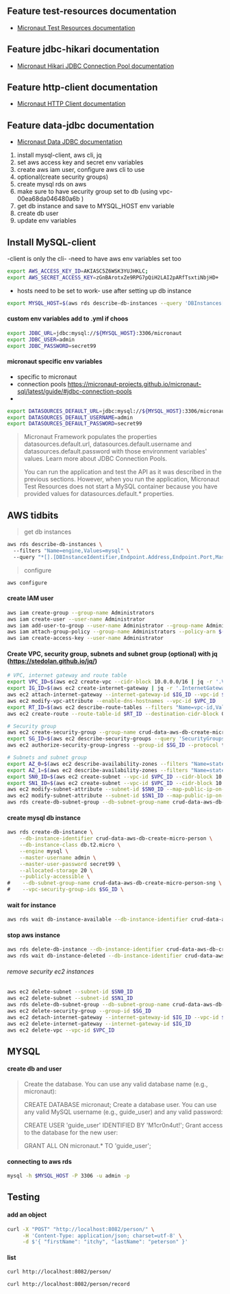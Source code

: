 ## Feature test-resources documentation

- [Micronaut Test Resources documentation](https://micronaut-projects.github.io/micronaut-test-resources/latest/guide/)


## Feature jdbc-hikari documentation

- [Micronaut Hikari JDBC Connection Pool documentation](https://micronaut-projects.github.io/micronaut-sql/latest/guide/index.html#jdbc)


## Feature http-client documentation

- [Micronaut HTTP Client documentation](https://docs.micronaut.io/latest/guide/index.html#httpClient)


## Feature data-jdbc documentation

- [Micronaut Data JDBC documentation](https://micronaut-projects.github.io/micronaut-data/latest/guide/index.html#jdbc)



1) install mysql-client, aws cli, jq
2) set aws access key and secret env variables
3) create aws iam user, configure aws cli to use
4) optional(create security groups)
5) create mysql rds on aws
6) make sure to have security group set to db (using vpc-00ea68da046480a6b )
7) get db instance and save to MYSQL_HOST env variable
8) create db user
9) update env variables

## Install MySQL-client

-client is only the cli-
-need to have aws env variables set too

```bash
export AWS_ACCESS_KEY_ID=AKIASC5Z6WSK3YUJHKLC;
export AWS_SECRET_ACCESS_KEY=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
```

- hosts need to be set to work- use after setting up db instance

```bash
export MYSQL_HOST=$(aws rds describe-db-instances --query 'DBInstances[?DBInstanceIdentifier==`crud-data-aws-db-create-micro-person`].Endpoint.Address' --output text) 
```

#### custom env variables add to .yml if choos

```bash
export JDBC_URL=jdbc:mysql://${MYSQL_HOST}:3306/micronaut
export JDBC_USER=admin
export JDBC_PASSWORD=secret99
```

#### micronaut specific env variables

- specific to micronaut
- connection pools https://micronaut-projects.github.io/micronaut-sql/latest/guide/#jdbc-connection-pools
-

```bash
export DATASOURCES_DEFAULT_URL=jdbc:mysql://${MYSQL_HOST}:3306/micronaut
export DATASOURCES_DEFAULT_USERNAME=admin
export DATASOURCES_DEFAULT_PASSWORD=secret99
```

> Micronaut Framework populates the properties datasources.default.url, datasources.default.username and datasources.default.password with those environment variables' values. Learn more about JDBC Connection Pools.
>
>You can run the application and test the API as it was described in the previous sections. However, when you run the application, Micronaut Test Resources does not start a MySQL container because you have provided values for datasources.default.*
> properties.

## AWS tidbits

> get db instances

```bash
aws rds describe-db-instances \                                                  
  --filters "Name=engine,Values=mysql" \                  
  --query "*[].[DBInstanceIdentifier,Endpoint.Address,Endpoint.Port,MasterUsername]"
```

> configure

```bash
aws configure
```

#### create IAM user

```bash
aws iam create-group --group-name Administrators
aws iam create-user --user-name Administrator
aws iam add-user-to-group --user-name Administrator --group-name Administrators
aws iam attach-group-policy --group-name Administrators --policy-arn $(aws iam list-policies --query 'Policies[?PolicyName==`AdministratorAccess`].{ARN:Arn}' --output text)
aws iam create-access-key --user-name Administrator
```

#### Create VPC, security group, subnets and subnet group (optional) with jq (https://stedolan.github.io/jq/)

```bash
# VPC, internet gateway and route table
export VPC_ID=$(aws ec2 create-vpc --cidr-block 10.0.0.0/16 | jq -r '.Vpc.VpcId')
export IG_ID=$(aws ec2 create-internet-gateway | jq -r '.InternetGateway.InternetGatewayId')
aws ec2 attach-internet-gateway --internet-gateway-id $IG_ID --vpc-id $VPC_ID
aws ec2 modify-vpc-attribute --enable-dns-hostnames --vpc-id $VPC_ID
export RT_ID=$(aws ec2 describe-route-tables --filters "Name=vpc-id,Values=$VPC_ID" --query "RouteTables[].RouteTableId" --output text)
aws ec2 create-route --route-table-id $RT_ID --destination-cidr-block 0.0.0.0/0 --gateway-id $IG_ID

# Security group
aws ec2 create-security-group --group-name crud-data-aws-db-create-micro-person-sg --description "Security Group for the Micronaut MySQL guide" --vpc-id $VPC_ID
export SG_ID=$(aws ec2 describe-security-groups --query 'SecurityGroups[?GroupName==`crud-data-aws-db-create-micro-person-sg`].GroupId' --output text)
aws ec2 authorize-security-group-ingress --group-id $SG_ID --protocol tcp --port 3306 --cidr $(curl ifconfig.me)/32

# Subnets and subnet group
export AZ_0=$(aws ec2 describe-availability-zones --filters "Name=state,Values=available" --query "AvailabilityZones[0].ZoneName" --output text)
export AZ_1=$(aws ec2 describe-availability-zones --filters "Name=state,Values=available" --query "AvailabilityZones[1].ZoneName" --output text)
export SN0_ID=$(aws ec2 create-subnet --vpc-id $VPC_ID --cidr-block 10.0.0.0/20 --availability-zone $AZ_0 | jq -r '.Subnet.SubnetId')
export SN1_ID=$(aws ec2 create-subnet --vpc-id $VPC_ID --cidr-block 10.0.16.0/20 --availability-zone $AZ_1 | jq -r '.Subnet.SubnetId')
aws ec2 modify-subnet-attribute --subnet-id $SN0_ID --map-public-ip-on-launch
aws ec2 modify-subnet-attribute --subnet-id $SN1_ID --map-public-ip-on-launch
aws rds create-db-subnet-group --db-subnet-group-name crud-data-aws-db-create-micro-person-sng --db-subnet-group-description "DB subnet group for the Micronaut MySQL guide" --subnet-ids "$SN0_ID" "$SN1_ID"
```

#### create mysql db instance

```bash
aws rds create-db-instance \
    --db-instance-identifier crud-data-aws-db-create-micro-person \
    --db-instance-class db.t2.micro \
    --engine mysql \
    --master-username admin \
    --master-user-password secret99 \
    --allocated-storage 20 \
    --publicly-accessible \
#    --db-subnet-group-name crud-data-aws-db-create-micro-person-sng \
#    --vpc-security-group-ids $SG_ID \
```

#### wait for instance

```bash
aws rds wait db-instance-available --db-instance-identifier crud-data-aws-db-create-micro-person
```

#### stop aws instance

```bash
aws rds delete-db-instance --db-instance-identifier crud-data-aws-db-create-micro-person --skip-final-snapshot
aws rds wait db-instance-deleted --db-instance-identifier crud-data-aws-db-create-micro-person
```

###### remove security ec2 instances

```bash
aws ec2 delete-subnet --subnet-id $SN0_ID
aws ec2 delete-subnet --subnet-id $SN1_ID
aws rds delete-db-subnet-group --db-subnet-group-name crud-data-aws-db-create-micro-person-sng
aws ec2 delete-security-group --group-id $SG_ID
aws ec2 detach-internet-gateway --internet-gateway-id $IG_ID --vpc-id $VPC_ID
aws ec2 delete-internet-gateway --internet-gateway-id $IG_ID
aws ec2 delete-vpc --vpc-id $VPC_ID
```

## MYSQL

#### create db and user

> Create the database. You can use any valid database name (e.g., micronaut):
>
> CREATE DATABASE micronaut;
> Create a database user. You can use any valid MySQL username (e.g., guide_user) and any valid password:
>
> CREATE USER 'guide_user' IDENTIFIED BY 'M1cr0n4ut!';
> Grant access to the database for the new user:
>
> GRANT ALL ON micronaut.* TO 'guide_user';

#### connecting to aws rds
```bash
mysql -h $MYSQL_HOST -P 3306 -u admin -p
```

## Testing

#### add an object

```bash
curl -X "POST" "http://localhost:8082/person/" \
     -H 'Content-Type: application/json; charset=utf-8' \
     -d $'{ "firstName": "itchy", "lastName": "peterson" }'
```

#### list

````bash
curl http://localhost:8082/person/
````

````bash
curl http://localhost:8082/person/record
````